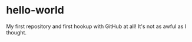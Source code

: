 # hello-world
My first repository and first hookup with GitHub at all!
It's not as awful as I thought.
